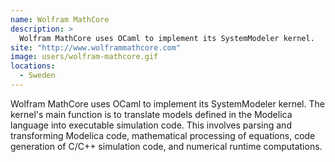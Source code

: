 ```yaml
---
name: Wolfram MathCore
description: > 
  Wolfram MathCore uses OCaml to implement its SystemModeler kernel.
site: "http://www.wolframmathcore.com"
image: users/wolfram-mathcore.gif
locations: 
  - Sweden
---
```


Wolfram MathCore uses OCaml to implement its SystemModeler kernel. The kernel's main function is to translate models defined in the Modelica language into executable simulation code. This involves parsing and transforming Modelica code, mathematical processing of equations, code generation of C/C++ simulation code, and numerical runtime computations.
